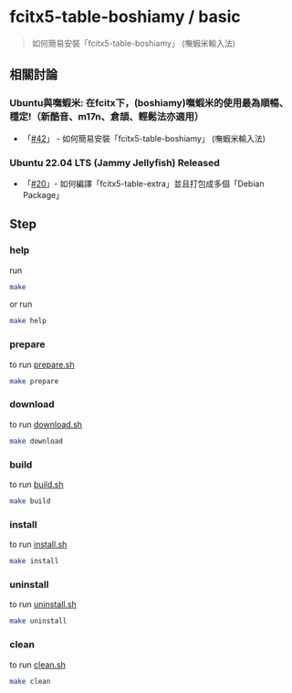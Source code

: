 

# fcitx5-table-boshiamy / basic

> 如何簡易安裝「fcitx5-table-boshiamy」 (嘸蝦米輸入法)


## 相關討論


### Ubuntu與嘸蝦米: 在fcitx下，(boshiamy)嘸蝦米的使用最為順暢、穩定!（新酷音、m17n、倉頡、輕鬆法亦適用）

* 「[#42](https://www.ubuntu-tw.org/modules/newbb/viewtopic.php?post_id=364428#forumpost364428)」 - 如何簡易安裝「fcitx5-table-boshiamy」 (嘸蝦米輸入法)


### Ubuntu 22.04 LTS (Jammy Jellyfish) Released

* 「[#20](https://www.ubuntu-tw.org/modules/newbb/viewtopic.php?post_id=363750#forumpost363750)」- 如何編譯「fcitx5-table-extra」並且打包成多個「Debian Package」


## Step


### help

run

``` sh
make
```

or run

``` sh
make help
```


### prepare

to run [prepare.sh](prepare.sh)

``` sh
make prepare
```


### download

to run [download.sh](download.sh)

``` sh
make download
```


### build

to run [build.sh](build.sh)

``` sh
make build
```


### install

to run [install.sh](install.sh)

``` sh
make install
```


### uninstall

to run [uninstall.sh](uninstall.sh)

``` sh
make uninstall
```


### clean

to run [clean.sh](clean.sh)

``` sh
make clean
```
